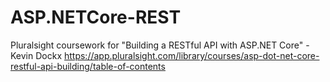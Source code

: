 # ASP.NETCore-REST
Pluralsight coursework for "Building a RESTful API with ASP.NET Core" - Kevin Dockx
https://app.pluralsight.com/library/courses/asp-dot-net-core-restful-api-building/table-of-contents
